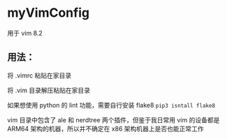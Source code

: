# myVimConfig
用于 vim 8.2

## 用法：
将 .vimrc 粘贴在家目录

将 .vim 目录解压粘贴在家目录

如果想使用 python 的 lint 功能，需要自行安装 flake8 `pip3 isntall flake8`

vim 目录中包含了 ale 和 nerdtree 两个插件，但鉴于我日常用 vim 的设备都是 ARM64 架构的机器，所以并不确定在 x86 架构机器上是否也能正常工作